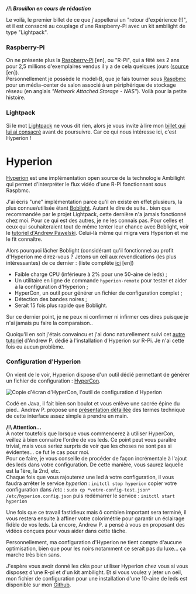 <!--t Raspberry-Pi + Lightpack = Hyperion ! t-->

***/!\ Brouillon en cours de rédaction***

Le voilà, le premier billet de ce que j'appellerai un "retour d'expérience (!)", et il est consacré au couplage d'une Raspberry-Pi avec un kit ambilight de type "Lightpack".

### Raspberry-Pi ###
On ne présente plus la [Raspberry-Pi][1] [en], ou "R-Pi", qui a fêté ses 2 ans pour 2,5 millions d'exemplaires vendus il y a de cela quelques jours ([source][2] [en]).  
Personnellement je possède le model-B, que je fais tourner sous [Raspbmc][3] pour un média-center de salon associé à un périphérique de stockage réseau (en anglais *"Network Attached Storage - NAS"*). 
Voilà pour la petite histoire.

### Lightpack ###
Si le mot [Lightpack][4] ne vous dit rien, alors je vous invite à lire mon [billet qui lui ai consacré][5] avant de poursuivre.
Car ce qui nous intéresse ici, c'est Hyperion !

Hyperion
======

[Hyperion][6] est une implémentation open source de la technologie Ambilight qui permet d'interpréter le flux vidéo d'une R-Pi fonctionnant sous Raspbmc.

J'ai écris "une" implémentation parce qu'il en existe en effet plusieurs, la plus connue/utilisée étant [Boblight][7].
Autant le dire de suite.. bien que recommandée par le projet Lightpack, cette dernière n'a jamais fonctionné chez moi. Pour ce qui est des autres, je ne les connais pas. 
Pour celles et ceux qui souhaiteraient tout de même tenter leur chance avec Boblight, voir le [tutoriel d'Andrew Pawelski][8].
Celui-là même qui migra vers Hyperion et me le fit connaître.

Alors pourquoi lâcher Boblight (considérant qu'il fonctionne) au profit d'Hyperion me direz-vous ?
Jetons un œil aux revendications (les plus intéressantes) de ce dernier : (liste complète [ici][9] [en])

- Faible charge CPU (inférieure à 2% pour une 50-aine de leds) ;
- Un utilitaire en ligne de commande `hyperion-remote` pour tester et aider à la configuration d'Hyperion ;
- HyperCon, un outil pour générer un fichier de configuration complet ;
- Détection des bandes noires ;
- Serait 15 fois plus rapide que Boblight.

Sur ce dernier point, je ne peux ni confirmer ni infirmer ces dires puisque je n'ai jamais pu faire la comparaison..

Quoiqu'il en soit j'étais convaincu et j'ai donc naturellement suivi cet [autre tutoriel][10] d'Andrew  P. dédié à l'installation d'Hyperion sur R-Pi.
Je n'ai cette fois eu aucun problème.

### Configuration d'Hyperion ###

On vient de le voir, Hyperion dispose d'un outil dédié permettant de générer un fichier de configuration : [HyperCon][11].

![Copie d'écran d'HyperCon, l'outil de configuration d'Hyperion][12]

Codé en Java, il fait bien son boulot et vous enlève une sacrée épine du pied..
Andrew P. propose une [présentation détaillée][13] des termes technique de cette interface assez simple à prendre en main.

**/!\ Attention...**  
À noter toutefois que lorsque vous commencerez à utiliser HyperCon, veillez à bien connaitre l'ordre de vos leds. Ce point peut vous paraître trivial, mais vous seriez surpris de voir que les choses ne sont pas si évidentes... ce fut le cas pour moi.  
Pour ce faire, je vous conseille de procéder de façon incrémentale à l'ajout des leds dans votre configuration. De cette manière, vous saurez laquelle est la 1ère, la 2nd, etc.  
Chaque fois que vous rajouterez une led à votre configuration, il vous faudra arrêter le service *hyperion* : `initctl stop hyperion` copier votre configuration dans /etc : `sudo cp *votre-config-test.json*  /etc/hyperion.config.json` puis redémarrer le service : `initctl start hyperion`

Une fois que ce travail fastidieux mais ô combien important sera terminé, il vous restera ensuite à affiner votre colorimétrie pour garantir un éclairage fidèle de vos leds. Là encore, Andrew P. a pensé à vous en proposant des vidéos conçues pour vous aider dans cette tâche.  

Personnellement, ma configuration d'Hyperion ne tient compte d'aucune optimisation, bien que pour les noirs notamment ce serait pas du luxe... ça marche très bien sans.

J'espère vous avoir donné les clés pour utiliser Hyperion chez vous si vous disposez d'une R-pi et d'un kit ambilight.
Et si vous voulez y jeter un oeil, mon fichier de configuration pour une installation d'une 10-aine de leds est disponible sur mon [Github][14].


  [1]: http://www.raspberrypi.org/
  [2]: http://www.raspberrypi.org/archives/6299
  [3]: http://www.raspbmc.com/
  [4]: http://lightpack.tv
  [5]: http://blog.fredblain.org/2014/03/lightpack-un-ambilight-open-source
  [6]: https://github.com/tvdzwan/hyperion/wiki
  [7]: http://code.google.com/p/boblight/
  [8]: http://ajpawelski.wordpress.com/how-to-raspberry-pi-raspbmc-and-a-lightpack/
  [9]: https://github.com/tvdzwan/hyperion/wiki#wiki-introduction
  [10]: https://github.com/tvdzwan/hyperion/wiki/Installation
  [11]: https://raw.github.com/tvdzwan/hypercon/master/deploy/HyperCon.jar
  [12]: https://raw.github.com/wiki/tvdzwan/hyperion/hypercon_mainscreen_01.jpg
  [13]: https://github.com/tvdzwan/hyperion/wiki/Configuration
  [14]: https://github.com/FredBlain/hyperion